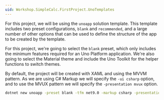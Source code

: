 ```yaml
---
uid: Workshop.SimpleCalc.FirstProject.UnoTemplates
---
```

For this project, we will be using the `unoapp` solution template. This template includes two preset configurations, `blank` and `recommended`, and a large number of other options that can be used to define the structure of the app to be created by the template.

For this project, we're going to select the `blank` preset, which only includes the minimum features required for an Uno Platform application. We're also going to select the Material theme and include the Uno Toolkit for the helper functions to switch themes.

By default, the project will be created with XAML and using the MVVM pattern. As we are using C# Markup we will specify the `-ui csharp` option, and to use the MVUX pattern we will specify the `-presentation mvux` option.

```bash
dotnet new unoapp -preset blank -tfm net9.0 -markup csharp -presentation mvux -toolkit true -theme material -theme-service -o SimpleCalculator
```
